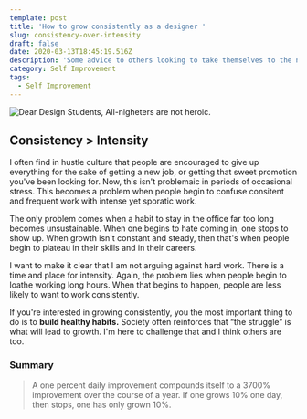 ```yaml
---
template: post
title: 'How to grow consistently as a designer '
slug: consistency-over-intensity
draft: false
date: 2020-03-13T18:45:19.516Z
description: 'Some advice to others looking to take themselves to the next level. '
category: Self Improvement
tags:
  - Self Improvement
---
```

![Dear Design Students, All-nigheters are not heroic.](/media/twitter.com_mgoldst_status_1036305471928455173.png)

## Consistency > Intensity 

I often find in hustle culture that people are encouraged to give up everything for the sake of getting a new job, or getting that sweet promotion you've been looking for.  Now, this isn't problemaic in periods of occasional stress. This becomes a problem when people begin to confuse  consitent and frequent work with intense yet sporatic work. 

The only problem comes when a habit to stay in the office far too long becomes unsustainable. When one begins to hate coming in, one stops to show up. When growth isn't constant and steady, then that's when people begin to plateau in their skills and in their careers. 

I want to make it clear that I am not arguing against hard work. There is a time and place for intensity. Again, the problem lies when people begin to loathe working long hours. When that begins to happen, people are less likely to want to work consistently.

If you're interested in growing consistently, you the most important thing to do is to **build healthy habits.** Society often reinforces that “the struggle” is what will lead to growth. I'm here to challenge that and I think others are too. 


### **Summary** 

> A one percent daily improvement compounds itself to a 3700% improvement over the course of a year. If one grows 10% one day, then stops, one has only grown 10%.
